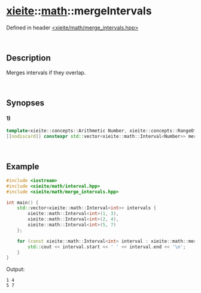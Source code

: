 # [xieite](../../xieite.md)\:\:[math](../../math.md)\:\:mergeIntervals
Defined in header [<xieite/math/merge_intervals.hpp>](../../../include/xieite/math/merge_intervals.hpp)

&nbsp;

## Description
Merges intervals if they overlap.

&nbsp;

## Synopses
#### 1)
```cpp
template<xieite::concepts::Arithmetic Number, xieite::concepts::RangeOf<xieite::math::Interval<Number>> IntervalRange>
[[nodiscard]] constexpr std::vector<xieite::math::Interval<Number>> mergeIntervals(const IntervalRange& intervals) noexcept;
```

&nbsp;

## Example
```cpp
#include <iostream>
#include <xieite/math/interval.hpp>
#include <xieite/math/merge_intervals.hpp>

int main() {
    std::vector<xieite::math::Interval<int>> intervals {
        xieite::math::Interval<int>(1, 3),
        xieite::math::Interval<int>(2, 4),
        xieite::math::Interval<int>(5, 7)
    };

    for (const xieite::math::Interval<int> interval : xieite::math::mergeIntervals(intervals)) {
        std::cout << interval.start << ' ' << interval.end << '\n';
    }
}
```
Output:
```
1 4
5 7
```
